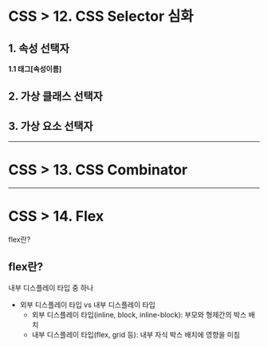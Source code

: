 # CSS > 12. CSS Selector 심화
## 1. 속성 선택자
**1.1 태그[속성이름]**
## 2. 가상 클래스 선택자
## 3. 가상 요소 선택자
---
# CSS > 13. CSS Combinator
---
# CSS > 14. Flex
flex란?
## flex란?
내부 디스플레이 타입 중 하나
* 외부 디스플레이 타입 vs 내부 디스플레이 타입
    * 외부 디스플레이 타입(inline, block, inline-block): 부모와 형제간의 박스 배치
    * 내부 디스플레이 타입(flex, grid 등): 내부 자식 박스 배치에 영향을 미침